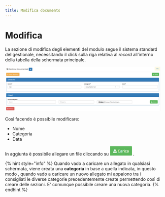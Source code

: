 ```yaml
---
title: Modifica documento
---
```


# Modifica

La sezione di modifica degli elementi del modulo segue il sistema standard del gestionale, necessitando il click sulla riga relativa al _record_ all'interno della tabella della schermata principale.

![Screenshot modifica gestione documentale](../../.gitbook/assets/modificagestionedocumentale.PNG)

Così facendo è possibile modificare:

* Nome
* Categoria
* Data

In aggiunta è possibile allegare un file cliccando su ![](../../.gitbook/assets/carica.PNG) .

{% hint style="info" %}
Quando vado a caricare un allegato in qualsiasi schermata, viene creata una **categoria** in base a quella indicata, in questo modo , quando vado a caricare un nuovo allegato mi appaiono tra i consigliati le diverse categorie precedentemente create permettendo così di creare delle sezioni. E' comunque possibile creare una nuova categoria.
{% endhint %}

